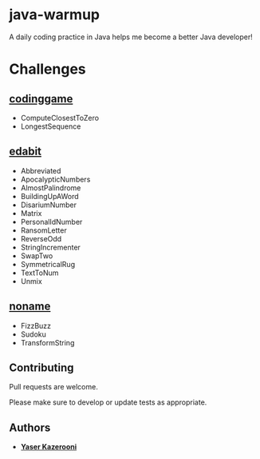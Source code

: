 # java-warmup
A daily coding practice in Java helps me become a better Java developer!

# Challenges
## [codinggame](https://www.codingame.com/)
- ComputeClosestToZero
- LongestSequence
## [edabit](https://edabit.com/)
- Abbreviated
- ApocalypticNumbers
- AlmostPalindrome
- BuildingUpAWord
- DisariumNumber
- Matrix
- PersonalIdNumber
- RansomLetter
- ReverseOdd
- StringIncrementer
- SwapTwo
- SymmetricalRug
- TextToNum
- Unmix
## [noname](google.com)
- FizzBuzz
- Sudoku
- TransformString

## Contributing

Pull requests are welcome. 

Please make sure to develop or update tests as appropriate.

## Authors

* **[Yaser Kazerooni](https://www.linkedin.com/in/yaserkazerooni/)**
